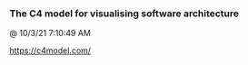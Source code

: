﻿

### The C4 model for visualising software architecture
@ 10/3/21 7:10:49 AM

https://c4model.com/

